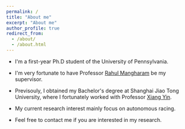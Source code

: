 ```yaml
---
permalink: /
title: "About me"
excerpt: "About me"
author_profile: true
redirect_from: 
  - /about/
  - /about.html
---
```


* I'm a first-year Ph.D student of the University of Pennsylvania.

* I'm very fortunate to have Professor [Rahul Mangharam](https://www.seas.upenn.edu/~rahulm/) be my supervisor.

* Previsouly, I obtained my Bachelor's degree at Shanghai Jiao Tong University, where I fortunately worked with Professor [Xiang Yin](https://xiangyin.sjtu.edu.cn/).

* My current research interest mainly focus on autonomous racing.

* Feel free to contact me if you are interested in my research.